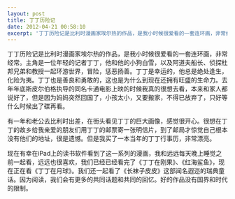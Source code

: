 ```yaml
---
layout: post
title: 丁丁历险记
date: 2012-04-21 00:58:10
excerpt: '丁丁历险记是比利时漫画家埃尔热的作品，是我小时候很爱看的一套连环画，非常经常。主角是一位年轻的记者丁丁，他和他的小狗白雪，以及阿道夫船长、侦探杜邦兄弟和教授一起环游世界，冒险，惩恶扬善。丁丁是幸运的，'
---
```




丁丁历险记是比利时漫画家埃尔热的作品，是我小时候很爱看的一套连环画，非常经常。主角是一位年轻的记者丁丁，他和他的小狗白雪，以及阿道夫船长、侦探杜邦兄弟和教授一起环游世界，冒险，惩恶扬善。丁丁是幸运的，他总是绝处逢生，化险为夷。丁丁也是善良和勇敢的，这也是为什么到现在还拥有旺盛的生命力。去年年底斯皮尔伯格执导的同名卡通电影上映的时候我真的很想去看，本来和家人都说好了，但是因为妈妈突然回国了，小孩太小，又要搬家，不得已放弃了，只好等什么时候出了碟再看。


有一年和老公去比利时出差，在街头看见丁丁的巨大画像，感觉很开心。很想在丁丁的故乡给我亲爱的朋友们用丁丁的邮票寄一张明信片，到了邮局才惊觉自己根本没有他们的地址，很是遗憾。但是我买了一本当年的丁丁行事历，非常漂亮。


现在有幸在iPad上的读书软件看到了这一系列的漫画，我和远远每天晚上睡觉之前一起看，远远也很喜欢，我们已经已经看完了《丁丁在刚果》、《红海鲨鱼》，现在正在看《丁丁在月球》。我们还一起看了《长袜子皮皮》这部闻名遐迩的瑞典童话。因为阅读，我们会有更多的共同话题和共同的回忆。好的作品没有国界和时代的限制。


